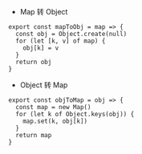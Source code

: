 - Map 转 Object

```
export const mapToObj = map => {
  const obj = Object.create(null)
  for (let [k, v] of map) {
    obj[k] = v
  }
  return obj
}
```

- Object 转 Map

```
export const objToMap = obj => {
  const map = new Map()
  for (let k of Object.keys(obj)) {
    map.set(k, obj[k])
  }
  return map
}
```
